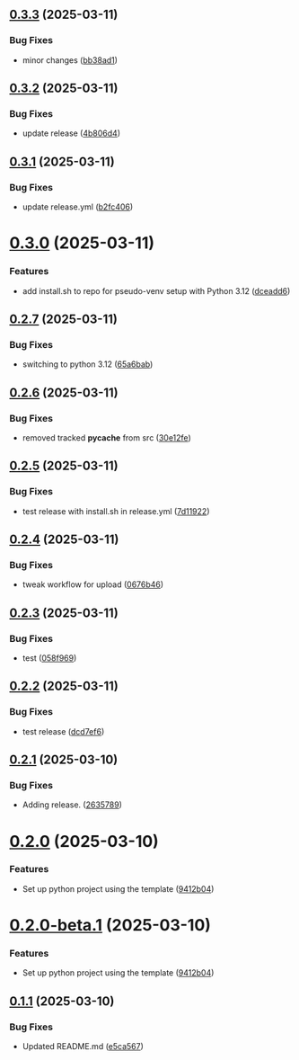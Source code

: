 ## [0.3.3](https://github.com/chris-sutton/new-ids-canoe-compensation/compare/v0.3.2...v0.3.3) (2025-03-11)


### Bug Fixes

* minor changes ([bb38ad1](https://github.com/chris-sutton/new-ids-canoe-compensation/commit/bb38ad1a9c228d5eede0b84fc1975bb45cac02cb))

## [0.3.2](https://github.com/chris-sutton/new-ids-canoe-compensation/compare/v0.3.1...v0.3.2) (2025-03-11)


### Bug Fixes

* update release ([4b806d4](https://github.com/chris-sutton/new-ids-canoe-compensation/commit/4b806d401e98a3ea4badf032da029c2b5f264369))

## [0.3.1](https://github.com/chris-sutton/new-ids-canoe-compensation/compare/v0.3.0...v0.3.1) (2025-03-11)


### Bug Fixes

* update release.yml ([b2fc406](https://github.com/chris-sutton/new-ids-canoe-compensation/commit/b2fc406dab6821541ef8f60272da4bb26e9db3f3))

# [0.3.0](https://github.com/chris-sutton/new-ids-canoe-compensation/compare/v0.2.7...v0.3.0) (2025-03-11)


### Features

* add install.sh to repo for pseudo-venv setup with Python 3.12 ([dceadd6](https://github.com/chris-sutton/new-ids-canoe-compensation/commit/dceadd62c75048fc3bc5dd68ef192a990b378748))

## [0.2.7](https://github.com/chris-sutton/new-ids-canoe-compensation/compare/v0.2.6...v0.2.7) (2025-03-11)


### Bug Fixes

* switching to python 3.12 ([65a6bab](https://github.com/chris-sutton/new-ids-canoe-compensation/commit/65a6bab4d5060390737a9e932d36814c39f19e7e))

## [0.2.6](https://github.com/chris-sutton/new-ids-canoe-compensation/compare/v0.2.5...v0.2.6) (2025-03-11)


### Bug Fixes

* removed tracked __pycache__ from src ([30e12fe](https://github.com/chris-sutton/new-ids-canoe-compensation/commit/30e12fe0fc1744b82456f29d26501326587ed203))

## [0.2.5](https://github.com/chris-sutton/new-ids-canoe-compensation/compare/v0.2.4...v0.2.5) (2025-03-11)


### Bug Fixes

* test release with install.sh in release.yml ([7d11922](https://github.com/chris-sutton/new-ids-canoe-compensation/commit/7d11922333cb12d2e25b28000fd15a0d59b2c732))

## [0.2.4](https://github.com/chris-sutton/new-ids-canoe-compensation/compare/v0.2.3...v0.2.4) (2025-03-11)


### Bug Fixes

* tweak workflow for upload ([0676b46](https://github.com/chris-sutton/new-ids-canoe-compensation/commit/0676b466d44f9b35855adad9c63688bacc305716))

## [0.2.3](https://github.com/chris-sutton/new-ids-canoe-compensation/compare/v0.2.2...v0.2.3) (2025-03-11)


### Bug Fixes

* test ([058f969](https://github.com/chris-sutton/new-ids-canoe-compensation/commit/058f9696a74c48bb276e065879693d6b42a6a258))

## [0.2.2](https://github.com/chris-sutton/new-ids-canoe-compensation/compare/v0.2.1...v0.2.2) (2025-03-11)


### Bug Fixes

* test release ([dcd7ef6](https://github.com/chris-sutton/new-ids-canoe-compensation/commit/dcd7ef68398b87a98fa32a064ec3c9874c2b6d8e))

## [0.2.1](https://github.com/chris-sutton/new-ids-canoe-compensation/compare/v0.2.0...v0.2.1) (2025-03-10)


### Bug Fixes

* Adding release. ([2635789](https://github.com/chris-sutton/new-ids-canoe-compensation/commit/2635789536f0dfc7c44002abb6e80617d1afb7f4))

# [0.2.0](https://github.com/chris-sutton/new-ids-canoe-compensation/compare/v0.1.1...v0.2.0) (2025-03-10)


### Features

* Set up python project using the template ([9412b04](https://github.com/chris-sutton/new-ids-canoe-compensation/commit/9412b04c9e6b9ab43568f9cec02fbded28649d99))

# [0.2.0-beta.1](https://github.com/chris-sutton/new-ids-canoe-compensation/compare/v0.1.1...v0.2.0-beta.1) (2025-03-10)


### Features

* Set up python project using the template ([9412b04](https://github.com/chris-sutton/new-ids-canoe-compensation/commit/9412b04c9e6b9ab43568f9cec02fbded28649d99))

## [0.1.1](https://github.com/chris-sutton/new-ids-canoe-compensation/compare/v0.1.0...v0.1.1) (2025-03-10)


### Bug Fixes

* Updated README.md ([e5ca567](https://github.com/chris-sutton/new-ids-canoe-compensation/commit/e5ca5673feebddb2c8608098240e6c4d66ec41a9))
